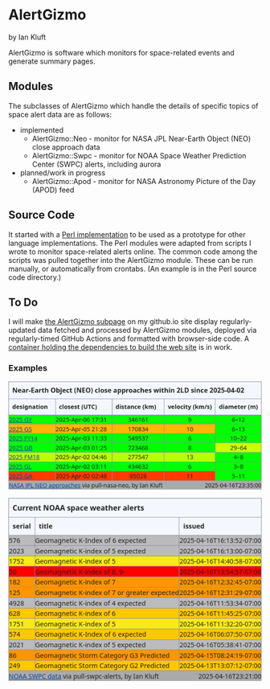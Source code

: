 # AlertGizmo

by Ian Kluft

AlertGizmo is software which monitors for space-related events and generate summary pages.

## Modules

The subclasses of AlertGizmo which handle the details of specific topics of space alert data are as follows:

* implemented
  * AlertGizmo::Neo - monitor for NASA JPL Near-Earth Object (NEO) close approach data
  * AlertGizmo::Swpc - monitor for NOAA Space Weather Prediction Center (SWPC) alerts, including aurora
* planned/work in progress
  * AlertGizmo::Apod - monitor for NASA Astronomy Picture of the Day (APOD) feed

## Source Code

It started with a [Perl implementation](src/perl) to be used as a prototype for other language implementations. The Perl modules were adapted from scripts I wrote to monitor space-related alerts online. The common code among the scripts was pulled together into the AlertGizmo module. These can be run manually, or automatically from crontabs. (An example is in the Perl source code directory.)

## To Do

I will make [the AlertGizmo subpage](https://ikluft.github.io/AlertGizmo/) on my github.io site display regularly-updated data fetched and processed by AlertGizmo modules, deployed via regularly-timed GitHub Actions and formatted with browser-side code. A [container holding the dependencies to build the web site](https://github.com/ikluft/AlertGizmo/tree/main/web-build/container) is in work.

### Examples

![Example of AlertGizmo::Neo output for NASA JPL near Earth object pass data](images/Screenshot-AlertGizmo-Neo-example.png)

![Example of AlertGizmo::Swpc output for NOAA Space Weather Prediction Center aurora data](images/Screenshot-AlertGizmo-Swpc-example.png)
